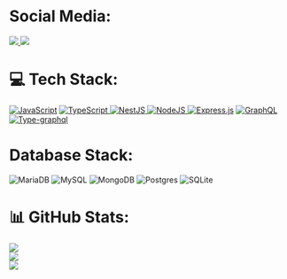 # Social Media:
<a href="https://discordapp.com/users/798534518897115137" target="_blank">
<img src="https://img.shields.io/badge/Discord-7289DA?style=for-the-badge&logo=discord&logoColor=white" />
</a>
<a href="https://instagram/ph_carvalho_h" target="_blank">
<img src="https://img.shields.io/badge/Gmail-D14836?style=for-the-badge&logo=gmail&logoColor=white" />
</a>

# 💻 Tech Stack:
<a href="https://www.javascript.com/"> ![JavaScript](https://img.shields.io/badge/javascript-%23323330.svg?style=for-the-badge&logo=javascript&logoColor=%23F7DF1E)</a>
<a href="https://www.typescriptlang.org/"> ![TypeScript](https://img.shields.io/badge/typescript-%23007ACC.svg?style=for-the-badge&logo=typescript&logoColor=white) </a>
<a href="https://nestjs.com/"> ![NestJS](https://img.shields.io/badge/nestjs-%23E0234E.svg?style=for-the-badge&logo=nestjs&logoColor=white) </a> 
<a href="https://nodejs.org/en/"> ![NodeJS](https://img.shields.io/badge/node.js-6DA55F?style=for-the-badge&logo=node.js&logoColor=white) </a>
<a href="https://expressjs.com/pt-br/"> ![Express.js](https://img.shields.io/badge/express.js-%23404d59.svg?style=for-the-badge&logo=express&logoColor=%2361DAFB)</a> 
<a href="https://graphql.org/"> ![GraphQL](https://img.shields.io/badge/-GraphQL-E10098?style=for-the-badge&logo=graphql&logoColor=white) </a>
<a href="https://typegraphql.com/"> ![Type-graphql](https://img.shields.io/badge/-TypeGraphQL-%23C04392?style=for-the-badge) </a>

# Database Stack:
![MariaDB](https://img.shields.io/badge/MariaDB-003545?style=for-the-badge&logo=mariadb&logoColor=white) ![MySQL](https://img.shields.io/badge/mysql-%2300f.svg?style=for-the-badge&logo=mysql&logoColor=white) ![MongoDB](https://img.shields.io/badge/MongoDB-%234ea94b.svg?style=for-the-badge&logo=mongodb&logoColor=white) ![Postgres](https://img.shields.io/badge/postgres-%23316192.svg?style=for-the-badge&logo=postgresql&logoColor=white) ![SQLite](https://img.shields.io/badge/sqlite-%2307405e.svg?style=for-the-badge&logo=sqlite&logoColor=white)

# 📊 GitHub Stats:
![](https://github-readme-stats.vercel.app/api?username=Dev-PabloC&theme=material-palenight&hide_border=false&include_all_commits=false&count_private=true)<br/>
![](https://github-readme-streak-stats.herokuapp.com/?user=Dev-PabloC&theme=material-palenight&hide_border=false)<br/>
![](https://github-readme-stats.vercel.app/api/top-langs/?username=Dev-PabloC&theme=material-palenight&hide_border=false&include_all_commits=false&count_private=true&layout=compact)
